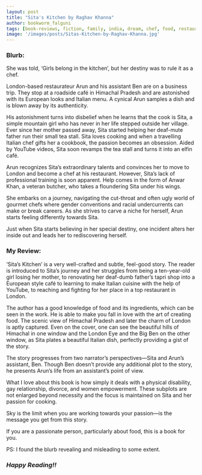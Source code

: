 ```yaml
---
layout: post
title: "Sita's Kitchen by Raghav Khanna"
author: bookworm_falguni
tags: [book-reviews, fiction, family, india, dream, chef, food, restaurant, london, himachal-pradesh, italian, career]
image: '/images/posts/Sitas-Kitchen-by-Raghav-Khanna.jpg'
---
```


### **Blurb:**
She was told, ‘Girls belong in the kitchen’, but her destiny was to rule it as a chef.

London-based restaurateur Arun and his assistant Ben are on a business trip. They stop at a roadside café in Himachal Pradesh and are astonished with its European looks and Italian menu. A cynical Arun samples a dish and is blown away by its authenticity.

His astonishment turns into disbelief when he learns that the cook is Sita, a simple mountain girl who has never in her life stepped outside her village. Ever since her mother passed away, Sita started helping her deaf-mute father run their small tea stall. Sita loves cooking and when a travelling Italian chef gifts her a cookbook, the passion becomes an obsession. Aided by YouTube videos, Sita soon revamps the tea stall and turns it into an elfin café.

Arun recognizes Sita’s extraordinary talents and convinces her to move to London and become a chef at his restaurant. However, Sita’s lack of professional training is soon apparent. Help comes in the form of Anwar Khan, a veteran butcher, who takes a floundering Sita under his wings.

She embarks on a journey, navigating the cut-throat and often ugly world of gourmet chefs where gender conventions and racial undercurrents can make or break careers. As she strives to carve a niche for herself, Arun starts feeling differently towards Sita.

Just when Sita starts believing in her special destiny, one incident alters her inside out and leads her to rediscovering herself.

### **My Review:**

‘Sita’s Kitchen’ is a very well-crafted and subtle, feel-good story. The reader is introduced to Sita’s journey and her struggles from being a ten-year-old girl losing her mother, to renovating her deaf-dumb father’s tapri shop into a European style café to learning to make Italian cuisine with the help of YouTube, to reaching and fighting for her place in a top restaurant in London.

The author has a good knowledge of food and its ingredients, which can be seen in the work. He is able to make you fall in love with the art of creating food. 
The scenic view of Himachal Pradesh and later the charm of London is aptly captured. Even on the cover, one can see the beautiful hills of Himachal in one window and the London Eye and the Big Ben on the other window, as Sita plates a beautiful Italian dish, perfectly providing a gist of the story.

The story progresses from two narrator’s perspectives—Sita and Arun’s assistant, Ben. Though Ben doesn’t provide any additional plot to the story, he presents Arun’s life from an assistant’s point of view.

What I love about this book is how simply it deals with a physical disability, gay relationship, divorce, and women empowerment. These subplots are not enlarged beyond necessity and the focus is maintained on Sita and her passion for cooking.

Sky is the limit when you are working towards your passion—is the message you get from this story. 

If you are a passionate person, particularly about food, this is a book for you. 

PS: I found the blurb revealing and misleading to some extent.

### ***Happy Reading!!***
